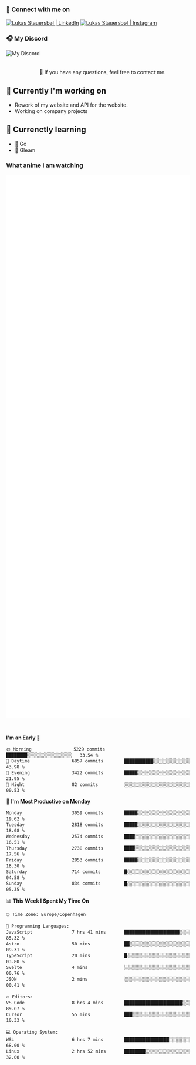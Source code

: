 ### 🔗 Connect with me on
<a href="https://www.instagram.com/lukas_stauersbol" target="_blank"><img align="center" src="https://raw.githubusercontent.com/stauersbol/stauersbol/main/images/instagram.svg" alt="Lukas Stauersbøl | LinkedIn" width="30px"/></a>
<a href="https://www.linkedin.com/in/lukas-stauersbol/" target="_blank"><img align="center" src="https://raw.githubusercontent.com/stauersbol/stauersbol/main/images/linkedin.svg" alt="Lukas Stauersbøl | Instagram" width="30px"/></a>

<p align="center">
 <h3>🎧 My Discord</h3>
 <img align="left" height="55px" src="https://discord.c99.nl/widget/theme-2/147806323323568128.png" alt="My Discord" />
</p>

<br/>
<br/>
<br/>
💬 If you have any questions, feel free to contact me.

## 🔭 Currently I'm working on
- Rework of my website and API for the website.
- Working on company projects
 
## 🌱 Currenctly learning
- 💙 Go
- 💜 Gleam

### What anime I am watching
<a href="https://anilist.co/user/slashiy/" align="center"><img align="center" width="500px" src="metrics.plugin.personal.anilist.svg" /></a>

<br/>

<!--START_SECTION:waka-->
**I'm an Early 🐤** 

```text
🌞 Morning                5229 commits        ████████░░░░░░░░░░░░░░░░░   33.54 % 
🌆 Daytime                6857 commits        ███████████░░░░░░░░░░░░░░   43.98 % 
🌃 Evening                3422 commits        █████░░░░░░░░░░░░░░░░░░░░   21.95 % 
🌙 Night                  82 commits          ░░░░░░░░░░░░░░░░░░░░░░░░░   00.53 % 
```
📅 **I'm Most Productive on Monday** 

```text
Monday                   3059 commits        █████░░░░░░░░░░░░░░░░░░░░   19.62 % 
Tuesday                  2818 commits        █████░░░░░░░░░░░░░░░░░░░░   18.08 % 
Wednesday                2574 commits        ████░░░░░░░░░░░░░░░░░░░░░   16.51 % 
Thursday                 2738 commits        ████░░░░░░░░░░░░░░░░░░░░░   17.56 % 
Friday                   2853 commits        █████░░░░░░░░░░░░░░░░░░░░   18.30 % 
Saturday                 714 commits         █░░░░░░░░░░░░░░░░░░░░░░░░   04.58 % 
Sunday                   834 commits         █░░░░░░░░░░░░░░░░░░░░░░░░   05.35 % 
```


📊 **This Week I Spent My Time On** 

```text
🕑︎ Time Zone: Europe/Copenhagen

💬 Programming Languages: 
JavaScript               7 hrs 41 mins       █████████████████████░░░░   85.32 % 
Astro                    50 mins             ██░░░░░░░░░░░░░░░░░░░░░░░   09.31 % 
TypeScript               20 mins             █░░░░░░░░░░░░░░░░░░░░░░░░   03.80 % 
Svelte                   4 mins              ░░░░░░░░░░░░░░░░░░░░░░░░░   00.76 % 
JSON                     2 mins              ░░░░░░░░░░░░░░░░░░░░░░░░░   00.41 % 

🔥 Editors: 
VS Code                  8 hrs 4 mins        ██████████████████████░░░   89.67 % 
Cursor                   55 mins             ███░░░░░░░░░░░░░░░░░░░░░░   10.33 % 

💻 Operating System: 
WSL                      6 hrs 7 mins        █████████████████░░░░░░░░   68.00 % 
Linux                    2 hrs 52 mins       ████████░░░░░░░░░░░░░░░░░   32.00 % 
```


<!--END_SECTION:waka-->
